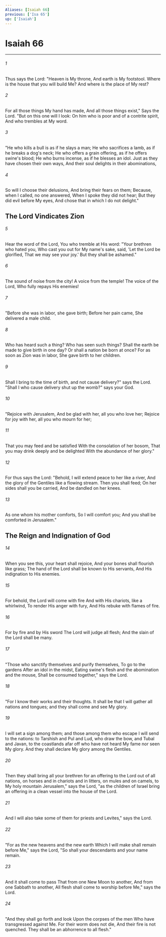 ```yaml
---
Aliases: [Isaiah 66]
previous: ['Isa 65']
up: ['Isaiah']
---
```

# Isaiah 66

***


###### 1 
Thus says the Lord: "Heaven is My throne, And earth is My footstool. Where is the house that you will build Me? And where is the place of My rest? 

###### 2 
For all those things My hand has made, And all those things exist," Says the Lord. "But on this one will I look: On him who is poor and of a contrite spirit, And who trembles at My word. 

###### 3 
"He who kills a bull is as if he slays a man; He who sacrifices a lamb, as if he breaks a dog's neck; He who offers a grain offering, as if he offers swine's blood; He who burns incense, as if he blesses an idol. Just as they have chosen their own ways, And their soul delights in their abominations, 

###### 4 
So will I choose their delusions, And bring their fears on them; Because, when I called, no one answered, When I spoke they did not hear; But they did evil before My eyes, And chose that in which I do not delight." 

## The Lord Vindicates Zion 

###### 5 
Hear the word of the Lord, You who tremble at His word: "Your brethren who hated you, Who cast you out for My name's sake, said, 'Let the Lord be glorified, That we may see your joy.' But they shall be ashamed." 

###### 6 
The sound of noise from the city! A voice from the temple! The voice of the Lord, Who fully repays His enemies! 

###### 7 
"Before she was in labor, she gave birth; Before her pain came, She delivered a male child. 

###### 8 
Who has heard such a thing? Who has seen such things? Shall the earth be made to give birth in one day? Or shall a nation be born at once? For as soon as Zion was in labor, She gave birth to her children. 

###### 9 
Shall I bring to the time of birth, and not cause delivery?" says the Lord. "Shall I who cause delivery shut up the womb?" says your God. 

###### 10 
"Rejoice with Jerusalem, And be glad with her, all you who love her; Rejoice for joy with her, all you who mourn for her; 

###### 11 
That you may feed and be satisfied With the consolation of her bosom, That you may drink deeply and be delighted With the abundance of her glory." 

###### 12 
For thus says the Lord: "Behold, I will extend peace to her like a river, And the glory of the Gentiles like a flowing stream. Then you shall feed; On her sides shall you be carried, And be dandled on her knees. 

###### 13 
As one whom his mother comforts, So I will comfort you; And you shall be comforted in Jerusalem." 

## The Reign and Indignation of God 

###### 14 
When you see this, your heart shall rejoice, And your bones shall flourish like grass; The hand of the Lord shall be known to His servants, And His indignation to His enemies. 

###### 15 
For behold, the Lord will come with fire And with His chariots, like a whirlwind, To render His anger with fury, And His rebuke with flames of fire. 

###### 16 
For by fire and by His sword The Lord will judge all flesh; And the slain of the Lord shall be many. 

###### 17 
"Those who sanctify themselves and purify themselves, To go to the gardens After an idol in the midst, Eating swine's flesh and the abomination and the mouse, Shall be consumed together," says the Lord. 

###### 18 
"For I know their works and their thoughts. It shall be that I will gather all nations and tongues; and they shall come and see My glory. 

###### 19 
I will set a sign among them; and those among them who escape I will send to the nations: to Tarshish and Pul and Lud, who draw the bow, and Tubal and Javan, to the coastlands afar off who have not heard My fame nor seen My glory. And they shall declare My glory among the Gentiles. 

###### 20 
Then they shall bring all your brethren for an offering to the Lord out of all nations, on horses and in chariots and in litters, on mules and on camels, to My holy mountain Jerusalem," says the Lord, "as the children of Israel bring an offering in a clean vessel into the house of the Lord. 

###### 21 
And I will also take some of them for priests and Levites," says the Lord. 

###### 22 
"For as the new heavens and the new earth Which I will make shall remain before Me," says the Lord, "So shall your descendants and your name remain. 

###### 23 
And it shall come to pass That from one New Moon to another, And from one Sabbath to another, All flesh shall come to worship before Me," says the Lord. 

###### 24 
"And they shall go forth and look Upon the corpses of the men Who have transgressed against Me. For their worm does not die, And their fire is not quenched. They shall be an abhorrence to all flesh."
